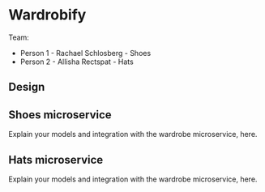 # Wardrobify

Team:

* Person 1 - Rachael Schlosberg - Shoes
* Person 2 - Allisha Rectspat - Hats

## Design

## Shoes microservice

Explain your models and integration with the wardrobe
microservice, here.

## Hats microservice

Explain your models and integration with the wardrobe
microservice, here.
